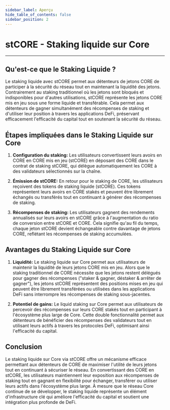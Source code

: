 ```yaml
---
sidebar_label: Aperçu
hide_table_of_contents: false
sidebar_position: 2
---
```


# stCORE - Staking liquide sur Core

---

## Qu'est-ce que le Staking Liquide ?

Le staking liquide avec stCORE permet aux détenteurs de jetons CORE de participer à la sécurité du réseau tout en maintenant la liquidité des jetons. Contrairement au staking traditionnel où les jetons sont bloqués et indisponibles pour d'autres utilisations, stCORE représente les jetons CORE mis en jeu sous une forme liquide et transférable. Cela permet aux détenteurs de gagner simultanément des récompenses de staking et d'utiliser leur position à travers les applications DeFi, préservant efficacement l'efficacité du capital tout en soutenant la sécurité du réseau.

## Étapes impliquées dans le Staking Liquide sur Core

1. **Configuration du staking:** Les utilisateurs convertissent leurs avoirs en CORE en CORE mis en jeu (stCORE) en déposant des CORE dans le contrat de staking stCORE, qui délègue automatiquement les CORE à des validateurs sélectionnés sur la chaîne.

2. **Émission de stCORE:** En retour pour le staking de CORE, les utilisateurs reçoivent des tokens de staking liquide (stCORE). Ces tokens représentent leurs avoirs en CORE stakés et peuvent être librement échangés ou transférés tout en continuant à générer des récompenses de staking.

3. **Récompenses de staking:** Les utilisateurs gagnent des rendements annualisés sur leurs avoirs en stCORE grâce à l'augmentation du ratio de conversion entre stCORE et CORE. Cela signifie qu'au fil du temps, chaque jeton stCORE devient échangeable contre davantage de jetons CORE, reflétant les récompenses de staking accumulées.

## Avantages du Staking Liquide sur Core

1. **Liquidité:** Le staking liquide sur Core permet aux utilisateurs de maintenir la liquidité de leurs jetons CORE mis en jeu. Alors que le staking traditionnel de CORE nécessite que les jetons restent délégués pour gagner des récompenses ("staker & gagner, déstaker & arrêter de gagner"), les jetons stCORE représentent des positions mises en jeu qui peuvent être librement transférées ou utilisées dans les applications DeFi sans interrompre les récompenses de staking sous-jacentes.

2. **Potentiel de gains:** Le liquid staking sur Core permet aux utilisateurs de percevoir des récompenses sur leurs CORE stakés tout en participant à l'écosystème plus large de Core. Cette double fonctionnalité permet aux détenteurs de bénéficier des récompenses des validateurs tout en utilisant leurs actifs à travers les protocoles DeFi, optimisant ainsi l'efficacité du capital.

## Conclusion

Le staking liquide sur Core via stCORE offre un mécanisme efficace permettant aux détenteurs de CORE de maximiser l'utilité de leurs jetons tout en continuant à sécuriser le réseau. En convertissant des CORE en stCORE, les utilisateurs maintiennent leur exposition aux récompenses de staking tout en gagnant en flexibilité pour échanger, transférer ou utiliser leurs actifs dans l'écosystème plus large. À mesure que le réseau Core continue de se développer, le staking liquide représente un élément d'infrastructure clé qui améliore l'efficacité du capital et soutient une intégration plus profonde de DeFi.
